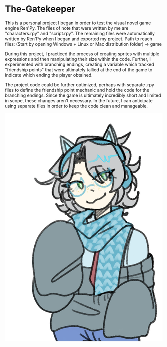 # The-Gatekeeper

This is a personal project I began in order to test the visual novel game engine Ren'Py. 
The files of note that were written by me are "characters.rpy" and "script.rpy". The remaining files were automatically written by Ren'Py when I began and exported my project.
Path to reach files: (Start by opening Windows + Linux or Mac distribution folder) -> game

During this project, I practiced the process of creating sprites with multiple expressions and then manipulating their size within the code. Further, I experimented with branching endings, creating a variable which tracked "friendship points" that were ultimately tallied at the end of the game to indicate which ending the player obtained. 

The project code could be further optimized, perhaps with separate .rpy files to define the friendship point mechanic and hold the code for the branching endings. Since the game is ultimately incredibly short and limited in scope, these changes aren't necessary. In the future, I can anticipate using separate files in order to keep the code clean and manageable. 

![The only character in the game, Inase.](The_Gatekeeper-0.1.0-alpha-win_linux/game/images/inase_default.png)
